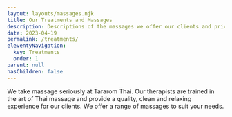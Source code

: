 ```yaml
---
layout: layouts/massages.njk
title: Our Treatments and Massages
description: Descriptions of the massages we offer our clients and pricing information with links to more detailed massage descriptions.
date: 2023-04-19
permalink: /treatments/
eleventyNavigation:
  key: Treatments
  order: 1
parent: null
hasChildren: false
---
```


We take massage seriously at Tararom Thai. Our therapists are trained in the art of Thai massage and provide a quality, clean and relaxing experience for our clients. We offer a range of massages to suit your needs.